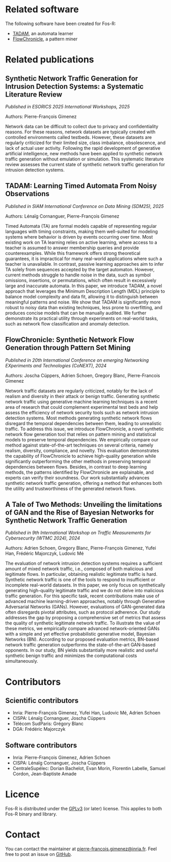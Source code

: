 # Related software

The following software have been created for Fos-R:

- [TADAM](https://github.com/Fos-R/TADAM), an automata learner
- [FlowChronicle](https://github.com/Fos-R/FlowChronicle), a pattern miner

# Related publications

## Synthetic Network Traffic Generation for Intrusion Detection Systems: a Systematic Literature Review

_Published in ESORICS 2025 International Workshops, 2025_

Authors: Pierre-François Gimenez

Network data can be difficult to collect due to privacy and confidentiality reasons. For these reasons, network datasets are typically created with controlled environments called testbeds. However, these datasets are regularly criticized for their limited size, class imbalance, obsolescence, and lack of actual user activity. Following the rapid development of generative artificial intelligence, new methods have been applied to synthetic network traffic generation without emulation or simulation. This systematic literature review assesses the current state of synthetic network traffic generation for intrusion detection systems.

## TADAM: Learning Timed Automata From Noisy Observations

_Published in SIAM International Conference on Data Mining (SDM25), 2025_

Authors: Lénaïg Cornanguer, Pierre-François Gimenez

Timed Automata (TA) are formal models capable of representing regular languages with timing constraints, making them well-suited for modeling systems where behavior is driven by events occurring over time. Most existing work on TA learning relies on active learning, where access to a teacher is assumed to answer membership queries and provide counterexamples. While this framework offers strong theoretical guarantees, it is impractical for many real-world applications where such a teacher is unavailable. In contrast, passive learning approaches aim to infer TA solely from sequences accepted by the target automaton. However, current methods struggle to handle noise in the data, such as symbol omissions, insertions, or permutations, which often result in excessively large and inaccurate automata. In this paper, we introduce TADAM, a novel approach that leverages the Minimum Description Length (MDL) principle to balance model complexity and data fit, allowing it to distinguish between meaningful patterns and noise. We show that TADAM is significantly more robust to noisy data than existing techniques, less prone to overfitting, and produces concise models that can be manually audited. We further demonstrate its practical utility through experiments on real-world tasks, such as network flow classification and anomaly detection.

## FlowChronicle: Synthetic Network Flow Generation through Pattern Set Mining

_Published in 20th International Conference on emerging Networking EXperiments and Technologies (CoNEXT), 2024_

Authors: Joscha Cüppers, Adrien Schoen, Gregory Blanc, Pierre-Francois Gimenez

Network traffic datasets are regularly criticized, notably for the lack of realism and diversity in their attack or benign traffic. Generating synthetic network traffic using generative machine learning techniques is a recent area of research that could complement experimental test beds and help assess the efficiency of network security tools such as network intrusion detection systems. Most methods generating synthetic network flows disregard the temporal dependencies between them, leading to unrealistic traffic. To address this issue, we introduce FlowChronicle, a novel synthetic network flow generation tool that relies on pattern mining and statistical models to preserve temporal dependencies. We empirically compare our method against state-of-the-art techniques on several criteria, namely realism, diversity, compliance, and novelty. This evaluation demonstrates the capability of FlowChronicle to achieve high-quality generation while significantly outperforming the other methods in preserving temporal dependencies between flows. Besides, in contrast to deep learning methods, the patterns identified by FlowChronicle are explainable, and experts can verify their soundness. Our work substantially advances synthetic network traffic generation, offering a method that enhances both the utility and trustworthiness of the generated network flows.

## A Tale of Two Methods: Unveiling the limitations of GAN and the Rise of Bayesian Networks for Synthetic Network Traffic Generation

_Published in 9th International Workshop on Traffic Measurements for Cybersecurity (WTMC 2024), 2024_

Authors: Adrien Schoen, Gregory Blanc, Pierre-François Gimenez, Yufei Han, Frédéric Majorczyk, Ludovic Mé

The evaluation of network intrusion detection systems requires a sufficient amount of mixed network traffic, i.e., composed of both malicious and legitimate flows. In particular, obtaining realistic legitimate traffic is hard. Synthetic network traffic is one of the tools to respond to insufficient or incomplete real-world datasets. In this paper, we only focus on synthetically generating high-quality legitimate traffic and we do not delve into malicious traffic generation. For this specific task, recent contributions make use of advanced machine learning-driven approaches, notably through Generative Adversarial Networks (GANs). However, evaluations of GAN-generated data often disregards pivotal attributes, such as protocol adherence. Our study addresses the gap by proposing a comprehensive set of metrics that assess the quality of synthetic legitimate network traffic. To illustrate the value of these metrics, we empirically compare advanced network-oriented GANs with a simple and yet effective probabilistic generative model, Bayesian Networks (BN). According to our proposed evaluation metrics, BN-based network traffic generation outperforms the state-of-the-art GAN-based opponents. In our study, BN yields substantially more realistic and useful synthetic benign traffic and minimizes the computational costs simultaneously.

# Contributors

## Scientific contributors

- Inria: Pierre-François Gimenez, Yufei Han, Ludovic Mé, Adrien Schoen
- CISPA: Lénaïg Cornanguer, Joscha Cüppers
- Télécom SudParis: Grégory Blanc
- DGA: Frédéric Majorczyk

## Software contributors

- Inria: Pierre-François Gimenez, Adrien Schoen
- CISPA: Lénaïg Cornanguer, Joscha Cüppers
- CentraleSupélec: Dorian Bachelot, Evan Morin, Florentin Labelle, Samuel Cordon, Jean-Baptiste Amade

# Licence

Fos-R is distributed under the [GPLv3](https://www.gnu.org/licenses/gpl-3.0.en.html) (or later) license. This applies to both Fos-R binary and library.

# Contact

You can contact the maintainer at <pierre-francois.gimenez@inria.fr>. Feel free to post an issue on [GitHub](https://github.com/Fos-R/Fos-R/issues).
